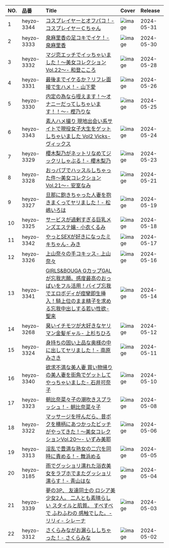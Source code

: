|NO.|品番|Title|Cover|Release|
|:---|:---|:---|:---|:---|
1|heyzo-3344|[コスプレイヤーとオフパコ！- コスプレイヤーＣちゃん](https://www.avmoive.top/index.php/archives/36553/)|![image](https://www.heyzo.com/contents/3000/3344/images/player_thumbnail.jpg)|2024-05-31
2|heyzo-3333|[泉麻里香の足コキでイケ！- 泉麻里香](https://www.avmoive.top/index.php/archives/36554/)|![image](https://www.heyzo.com/contents/3000/3333/images/player_thumbnail.jpg)|2024-05-30
3|heyzo-3332|[マジ恋エッチでイッちゃいました！～美女コレクションVol.22～- 和登こころ](https://www.avmoive.top/index.php/archives/36555/)|![image](https://www.heyzo.com/contents/3000/3332/images/player_thumbnail.jpg)|2024-05-28
4|heyzo-3331|[最後までイケるか？リフレ面接で生ハメ！- 山下愛](https://www.avmoive.top/index.php/archives/36556/)|![image](https://www.heyzo.com/contents/3000/3331/images/player_thumbnail.jpg)|2024-05-26
5|heyzo-3330|[内定の為なら咥えます！～オナニーだってしちゃいます！！～- 樫乃りな](https://www.avmoive.top/index.php/archives/36557/)|![image](https://www.heyzo.com/contents/3000/3330/images/player_thumbnail.jpg)|2024-05-25
6|heyzo-3343|[素人ハメ撮り 現地出会い系サイトで現役女子大生をゲットしちゃいました Vol2 Vicks- ヴィックス](https://www.avmoive.top/index.php/archives/36558/)|![image](https://www.heyzo.com/contents/3000/3343/images/player_thumbnail.jpg)|2024-05-24
7|heyzo-3329|[櫻木梨乃がネットリなめてジックリしゃぶる！- 櫻木梨乃](https://www.avmoive.top/index.php/archives/36559/)|![image](https://www.heyzo.com/contents/3000/3329/images/player_thumbnail.jpg)|2024-05-23
8|heyzo-3328|[おっパブでハッスルしちゃった件～美女コレクションVol.21～- 安室なみ](https://www.avmoive.top/index.php/archives/36560/)|![image](https://www.heyzo.com/contents/3000/3328/images/player_thumbnail.jpg)|2024-05-21
9|heyzo-3327|[旦那に飽きちゃった人妻を抱きまくってヤリました！- 松嶋いろは](https://www.avmoive.top/index.php/archives/36561/)|![image](https://www.heyzo.com/contents/3000/3327/images/player_thumbnail.jpg)|2024-05-19
10|heyzo-3325|[サービスが過剰すぎる巨乳メンズエステ嬢- 小衣くるみ](https://www.avmoive.top/index.php/archives/36562/)|![image](https://www.heyzo.com/contents/3000/3325/images/player_thumbnail.jpg)|2024-05-18
11|heyzo-3342|[やっとSEXが好きになったミキちゃん- みき](https://www.avmoive.top/index.php/archives/36563/)|![image](https://www.heyzo.com/contents/3000/3342/images/player_thumbnail.jpg)|2024-05-17
12|heyzo-3326|[上山奈々の手コキッス- 上山奈々](https://www.avmoive.top/index.php/archives/36564/)|![image](https://www.heyzo.com/contents/3000/3326/images/player_thumbnail.jpg)|2024-05-16
13|heyzo-3341|[GIRLS&BOUGA GカップGALが忘我志願。感度最高のおっぱいをフル活用！バイブ忘我でエロボディが痙攣即生挿入！騎上位のまま精子を求める忘我中出しする若い性欲- 聖来](https://www.avmoive.top/index.php/archives/36565/)|![image](https://www.heyzo.com/contents/3000/3341/images/player_thumbnail.jpg)|2024-05-14
14|heyzo-3268|[臭いイチモツが大好きなヤリマン金髪ギャル- 上杉ちひろ](https://www.avmoive.top/index.php/archives/36566/)|![image](https://www.heyzo.com/contents/3000/3268/images/player_thumbnail.jpg)|2024-05-12
15|heyzo-3324|[身持ちの固い上品な奥様の中に出してヤリました！- 南原みさき](https://www.avmoive.top/index.php/archives/36567/)|![image](https://www.heyzo.com/contents/3000/3324/images/player_thumbnail.jpg)|2024-05-11
16|heyzo-3340|[欲求不満な美人妻 買い物帰りの美人妻を街角でゲットしてやっちゃいました- 石井可奈子](https://www.avmoive.top/index.php/archives/36568/)|![image](https://www.heyzo.com/contents/3000/3340/images/player_thumbnail.jpg)|2024-05-10
17|heyzo-3323|[朝比奈菜々子の潮吹きスプラッシュ！- 朝比奈菜々子](https://www.avmoive.top/index.php/archives/36569/)|![image](https://www.heyzo.com/contents/3000/3323/images/player_thumbnail.jpg)|2024-05-08
18|heyzo-3322|[マッサージを呼んだら、昔ボクを横柄にあつかったビッチがやってきた！～美女コレクションVol.20～- いずみ美耶](https://www.avmoive.top/index.php/archives/36570/)|![image](https://www.heyzo.com/contents/3000/3322/images/player_thumbnail.jpg)|2024-05-06
19|heyzo-3313|[淫乱で豊満な熟女の二穴を同時に責める！- 舞浜める](https://www.avmoive.top/index.php/archives/36571/)|![image](https://www.heyzo.com/contents/3000/3313/images/player_thumbnail.jpg)|2024-05-05
20|heyzo-3185|[雨でグッショリ濡れた浴衣美女をラブホでまたグッショリ濡らす！- 青山はな](https://www.avmoive.top/index.php/archives/36572/)|![image](https://www.heyzo.com/contents/3000/3185/images/player_thumbnail.jpg)|2024-05-04
21|heyzo-3339|[夢の3P、 友達同士の ロシア美少女2人。 二人とも素晴らしい スタイルと肌質。 すべすべで ふわふわの 感触でした。- リリィ- シレーナ](https://www.avmoive.top/index.php/archives/36573/)|![image](https://www.heyzo.com/contents/3000/3339/images/player_thumbnail.jpg)|2024-05-03
22|heyzo-3312|[さくらみながお漏らししちゃった！- さくらみな](https://www.avmoive.top/index.php/archives/36574/)|![image](https://www.heyzo.com/contents/3000/3312/images/player_thumbnail.jpg)|2024-05-02